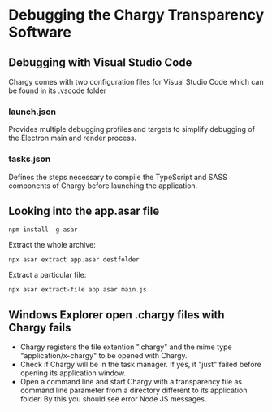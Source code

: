 
# Debugging the Chargy Transparency Software


## Debugging with Visual Studio Code

Chargy comes with two configuration files for Visual Studio Code which can be found in its .vscode folder

### launch.json

Provides multiple debugging profiles and targets to simplify debugging of the Electron main and render process.

### tasks.json

Defines the steps necessary to compile the TypeScript and SASS components of Chargy before launching the application.



## Looking into the app.asar file
```
npm install -g asar
```

Extract the whole archive:
```
npx asar extract app.asar destfolder 
```

Extract a particular file:
```
npx asar extract-file app.asar main.js
```


## Windows Explorer open .chargy files with Chargy fails

- Chargy registers the file extention ".chargy" and the mime type "application/x-chargy" to be opened with Chargy.
- Check if Chargy will be in the task manager. If yes, it "just" failed before opening its application window.
- Open a command line and start Chargy with a transparency file as command line parameter from a directory different to its application folder. By this you should see error Node JS messages.
